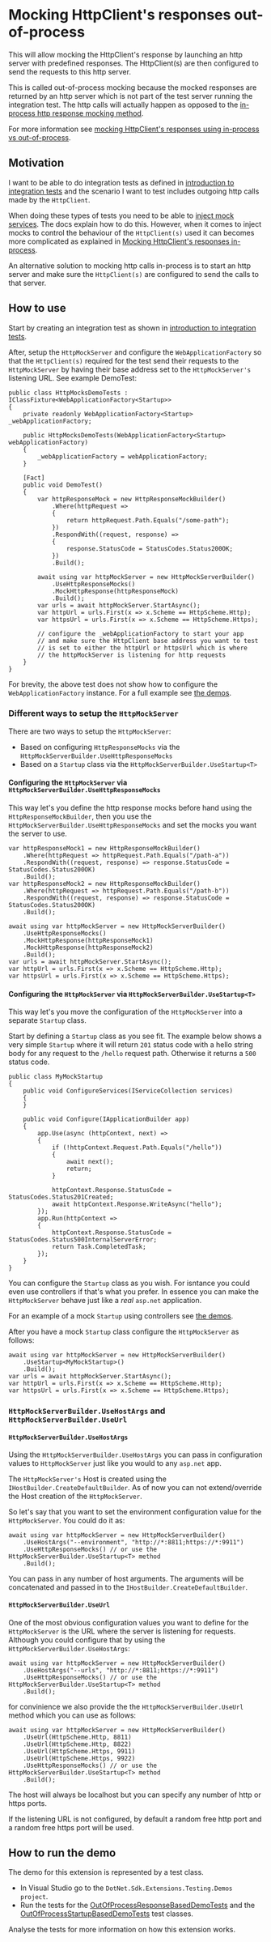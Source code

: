 ﻿# Mocking HttpClient's responses out-of-process

This will allow mocking the HttpClient's response by launching an http server with predefined responses. The HttpClient(s) are then configured to send the requests to this http server. 

This is called out-of-process mocking because the mocked responses are returned by an http server which is not part of the test server running the integration test. The http calls will actually happen as opposed to the [in-process http response mocking method](./http-mocking-in-process.md).

For more information see [mocking HttpClient's responses using in-process vs out-of-process](http-mocking-in-process-vs-out-of-process.md).

## Motivation

I want to be able to do integration tests as defined in [introduction to integration tests](https://docs.microsoft.com/en-us/aspnet/core/test/integration-tests?#introduction-to-integration-tests) and the scenario I want to test includes outgoing http calls made by the `HttpClient`.

When doing these types of tests you need to be able to [inject mock services](https://docs.microsoft.com/en-us/aspnet/core/test/integration-tests?#inject-mock-services). The docs explain how to do this. However, when it comes to inject mocks to control the behaviour of the `HttpClient(s)` used it can becomes more complicated as explained in [Mocking HttpClient's responses in-process](./http-mocking-in-process.md).

An alternative solution to mocking http calls in-process is to start an http server and make sure the `HttpClient(s)` are configured to send the calls to that server.

## How to use

Start by creating an integration test as shown in [introduction to integration tests](https://docs.microsoft.com/en-us/aspnet/core/test/integration-tests?#introduction-to-integration-tests).

After, setup the `HttpMockServer` and configure the `WebApplicationFactory` so that the `HttpClient(s)` required for the test send their requests to the `HttpMockServer` by having their base address set to the `HttpMockServer's` listening URL. See example DemoTest:

```
public class HttpMocksDemoTests : IClassFixture<WebApplicationFactory<Startup>>
{
	private readonly WebApplicationFactory<Startup> _webApplicationFactory;

	public HttpMocksDemoTests(WebApplicationFactory<Startup> webApplicationFactory)
	{
		_webApplicationFactory = webApplicationFactory;
	}

	[Fact]
	public void DemoTest()
	{
		var httpResponseMock = new HttpResponseMockBuilder()
			.Where(httpRequest =>
			{
				return httpRequest.Path.Equals("/some-path");
			})
			.RespondWith((request, response) =>
			{
				response.StatusCode = StatusCodes.Status200OK;
			})
			.Build();

		await using var httpMockServer = new HttpMockServerBuilder()
			.UseHttpResponseMocks()
			.MockHttpResponse(httpResponseMock)
			.Build();
		var urls = await httpMockServer.StartAsync();
		var httpUrl = urls.First(x => x.Scheme == HttpScheme.Http);
		var httpsUrl = urls.First(x => x.Scheme == HttpScheme.Https);

		// configure the _webApplicationFactory to start your app
		// and make sure the HttpClient base address you want to test
		// is set to either the httpUrl or httpsUrl which is where 
		// the httpMockServer is listening for http requests
	}
}
```

For brevity, the above test does not show how to configure the `WebApplicationFactory` instance. For a full example see [the demos](#how-to-run-the-demo).

### Different ways to setup the `HttpMockServer`

There are two ways to setup the `HttpMockServer`:

- Based on configuring `HttpResponseMocks` via the `HttpMockServerBuilder.UseHttpResponseMocks`
- Based on a `Startup` class via the `HttpMockServerBuilder.UseStartup<T>`

#### Configuring the `HttpMockServer` via `HttpMockServerBuilder.UseHttpResponseMocks`

This way let's you define the http response mocks before hand using the `HttpResponseMockBuilder`, then you use the `HttpMockServerBuilder.UseHttpResponseMocks` and set the mocks you want the server to use.

```
var httpResponseMock1 = new HttpResponseMockBuilder()
	.Where(httpRequest => httpRequest.Path.Equals("/path-a"))
	.RespondWith((request, response) => response.StatusCode = StatusCodes.Status200OK)
	.Build();
var httpResponseMock2 = new HttpResponseMockBuilder()
	.Where(httpRequest => httpRequest.Path.Equals("/path-b"))
	.RespondWith((request, response) => response.StatusCode = StatusCodes.Status200OK)
	.Build();

await using var httpMockServer = new HttpMockServerBuilder()
	.UseHttpResponseMocks()
	.MockHttpResponse(httpResponseMock1)
	.MockHttpResponse(httpResponseMock2)
	.Build();
var urls = await httpMockServer.StartAsync();
var httpUrl = urls.First(x => x.Scheme == HttpScheme.Http);
var httpsUrl = urls.First(x => x.Scheme == HttpScheme.Https);
```

#### Configuring the `HttpMockServer` via `HttpMockServerBuilder.UseStartup<T>`

This way let's you move the configuration of the `HttpMockServer` into a separate `Startup` class. 

Start by defining a `Startup` class as you see fit. The example below shows a very simple `Startup` where it will return `201` status code with a hello string body for any request to the `/hello` request path. Otherwise it returns a `500` status code.

```
public class MyMockStartup
{
	public void ConfigureServices(IServiceCollection services)
	{
	}

	public void Configure(IApplicationBuilder app)
	{
		app.Use(async (httpContext, next) =>
		{
			if (!httpContext.Request.Path.Equals("/hello"))
			{
				await next();
				return;
			}

			httpContext.Response.StatusCode = StatusCodes.Status201Created;
			await httpContext.Response.WriteAsync("hello");
		});
		app.Run(httpContext =>
		{
			httpContext.Response.StatusCode = StatusCodes.Status500InternalServerError;
			return Task.CompletedTask;
		});
	}
}
```

You can configure the `Startup` class as you wish. For isntance you could even use controllers if that's what you prefer. In essence you can make the `HttpMockServer` behave just like a *real* `asp.net` application.

For an example of a mock `Startup` using controllers see [the demos](#how-to-run-the-demo).

After you have a mock `Startup` class configure the `HttpMockServer` as follows:

```
await using var httpMockServer = new HttpMockServerBuilder()
	.UseStartup<MyMockStartup>()
	.Build();
var urls = await httpMockServer.StartAsync();
var httpUrl = urls.First(x => x.Scheme == HttpScheme.Http);
var httpsUrl = urls.First(x => x.Scheme == HttpScheme.Https);
```

### `HttpMockServerBuilder.UseHostArgs` and `HttpMockServerBuilder.UseUrl`

#### `HttpMockServerBuilder.UseHostArgs`

Using the `HttpMockServerBuilder.UseHostArgs` you can pass in configuration values to `HttpMockServer` just like you would to any `asp.net` app.

The `HttpMockServer's` Host is created using the `IHostBuilder.CreateDefaultBuilder`. As of now you can not extend/override the Host creation of the `HttpMockServer`.

So let's say that you want to set the environment configuration value for the `HttpMockServer`. You could do it as:

```
await using var httpMockServer = new HttpMockServerBuilder()
	.UseHostArgs("--environment", "http://*:8811;https://*:9911")
	.UseHttpResponseMocks() // or use the HttpMockServerBuilder.UseStartup<T> method
	.Build();
```

You can pass in any number of host arguments. The arguments will be concatenated and passed in to the `IHostBuilder.CreateDefaultBuilder`.

#### `HttpMockServerBuilder.UseUrl`

One of the most obvious configuration values you want to define for the `HttpMockServer` is the URL where the server is listening for requests. Although you could configure that by using the `HttpMockServerBuilder.UseHostArgs`:

```
await using var httpMockServer = new HttpMockServerBuilder()
	.UseHostArgs("--urls", "http://*:8811;https://*:9911")
	.UseHttpResponseMocks() // or use the HttpMockServerBuilder.UseStartup<T> method
	.Build();
```

for convinience we also provide the the `HttpMockServerBuilder.UseUrl` method which you can use as follows:

```
await using var httpMockServer = new HttpMockServerBuilder()
	.UseUrl(HttpScheme.Http, 8811)
	.UseUrl(HttpScheme.Http, 8822)
	.UseUrl(HttpScheme.Https, 9911)
	.UseUrl(HttpScheme.Https, 9922)
	.UseHttpResponseMocks() // or use the HttpMockServerBuilder.UseStartup<T> method
	.Build();
```

The host will always be localhost but you can specify any number of http or https ports.

If the listening URL is not configured, by default a random free http port and a random free https port will be used.

## How to run the demo

The demo for this extension is represented by a test class.

* In Visual Studio go to the `DotNet.Sdk.Extensions.Testing.Demos project`.
* Run the tests for the [OutOfProcessResponseBasedDemoTests](/demos/DotNet.Sdk.Extensions.Testing.Demos/HttpMocking/OutOfProcess/ResponseBased/OutOfProcessResponseBasedDemoTests.cs) and the [OutOfProcessStartupBasedDemoTests](/demos/DotNet.Sdk.Extensions.Testing.Demos/HttpMocking/OutOfProcess/StartupBased/OutOfProcessStartupBasedDemoTests.cs) test classes.

Analyse the tests for more information on how this extension works.
